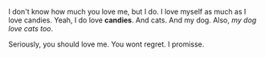 I don't know how much you love me, but I do. I love myself as much as I love candies. Yeah, I do love __candies__. And cats. And my dog. Also, _my dog love cats too_.

Seriously, you should love me. You wont regret. I promisse.